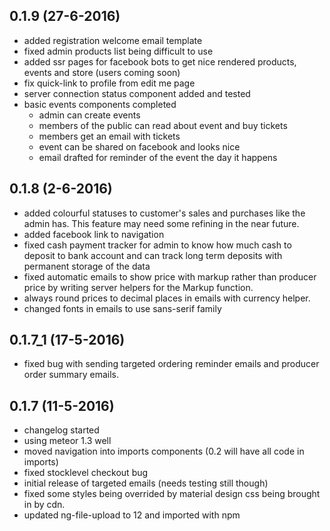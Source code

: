 ## 0.1.9 (27-6-2016)
- added registration welcome email template
- fixed admin products list being difficult to use
- added ssr pages for facebook bots to get nice rendered products, events and store (users coming soon)
- fix quick-link to profile from edit me page
- server connection status component added and tested
- basic events components completed
  - admin can create events
  - members of the public can read about event and buy tickets
  - members get an email with tickets
  - event can be shared on facebook and looks nice
  - email drafted for reminder of the event the day it happens



## 0.1.8 (2-6-2016)
- added colourful statuses to customer's sales and purchases like the admin has. This feature may need some refining in the near future.
- added facebook link to navigation
- fixed cash payment tracker for admin to know how much cash to deposit to bank account and can track long term deposits with permanent storage of the data
- fixed automatic emails to show price with markup rather than producer price by writing server helpers for the Markup function.
- always round prices to decimal places in emails with currency helper.
- changed fonts in emails to use sans-serif family

## 0.1.7_1 (17-5-2016)
- fixed bug with sending targeted ordering reminder emails and producer order summary emails.

## 0.1.7 (11-5-2016)
- changelog started
- using meteor 1.3 well
- moved navigation into imports components (0.2 will have all code in imports)
- fixed stocklevel checkout bug
- initial release of targeted emails (needs testing still though)
- fixed some styles being overrided by material design css being brought in by cdn.
- updated ng-file-upload to 12 and imported with npm

